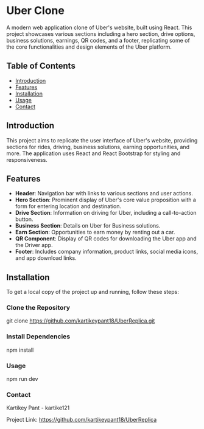 # Uber Clone

A modern web application clone of Uber's website, built using React. This project showcases various sections including a hero section, drive options, business solutions, earnings, QR codes, and a footer, replicating some of the core functionalities and design elements of the Uber platform.

## Table of Contents

- [Introduction](#introduction)
- [Features](#features)
- [Installation](#installation)
- [Usage](#usage)
- [Contact](#contact)

## Introduction

This project aims to replicate the user interface of Uber's website, providing sections for rides, driving, business solutions, earning opportunities, and more. The application uses React and React Bootstrap for styling and responsiveness.

## Features

- **Header**: Navigation bar with links to various sections and user actions.
- **Hero Section**: Prominent display of Uber's core value proposition with a form for entering location and destination.
- **Drive Section**: Information on driving for Uber, including a call-to-action button.
- **Business Section**: Details on Uber for Business solutions.
- **Earn Section**: Opportunities to earn money by renting out a car.
- **QR Component**: Display of QR codes for downloading the Uber app and the Driver app.
- **Footer**: Includes company information, product links, social media icons, and app download links.

## Installation

To get a local copy of the project up and running, follow these steps:

### Clone the Repository

git clone https://github.com/kartikeypant18/UberReplica.git

### Install Dependencies

npm install

### Usage

npm run dev

### Contact
Kartikey Pant - kartike121

Project Link: https://github.com/kartikeypant18/UberReplica

